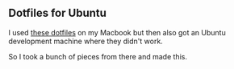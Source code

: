 ## Dotfiles for Ubuntu

I used [these dotfiles](https://github.com/jamesmacfie/dotfiles) on my Macbook
but then also got an Ubuntu development machine where they didn't work.

So I took a bunch of pieces from there and made this.
